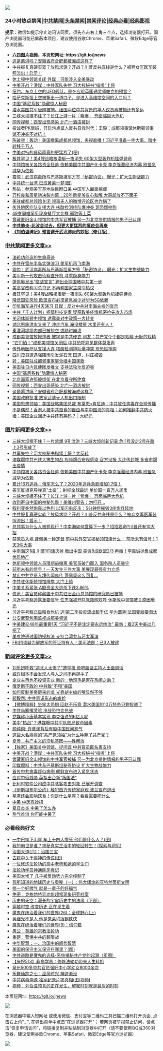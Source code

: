![](https://raw.githubusercontent.com/fqnews/bnews/master/64photo/fqnews-qr.jpg)

<div id="tt">
<h3>24小时热点禁闻|<a href="#%E4%B8%AD%E5%85%B1%E7%A6%81%E9%97%BB%E6%9B%B4%E5%A4%9A%E6%96%87%E7%AB%A0">中共禁闻</a>|<a href="#%E5%9B%BE%E7%89%87%E6%96%B0%E9%97%BB%E6%9B%B4%E5%A4%9A%E6%96%87%E7%AB%A0">头条禁闻</a>|<a href="#%E6%96%B0%E9%97%BB%E8%AF%84%E8%AE%BA%E6%9B%B4%E5%A4%9A%E6%96%87%E7%AB%A0">禁闻评论|<a href="#%E5%BF%85%E7%9C%8B%E7%BB%8F%E5%85%B8%E5%A5%BD%E6%96%87">经典必看|<a href="https://gitlab.com/zh99/dong/-/blob/master/README.md#%E7%9C%9F%E7%9B%B8%E8%A7%86%E9%A2%91">经典影视</a></h3>
<div><b>提示：</b>微信如提示停止访问该网页，须先点击右上角三个点，选择浏览器打开。国产浏览器可能已屏蔽本项目，建议使用谷歌Chrome、苹果Safari、微软Edge等官方浏览器。</div>
<ul>
<li><b><a href="http://d1.bdrive.tk/64.mp4" target="_blank">六四图片视频</a>，本页短网址: https://git.io/jnews</b></li>
<li><a href="/cbnews/20200726/1366360.md">这是蓄洪吗？安徽省府合肥都被淹成这样了</a></li>
<li><a href="/topimagenews/20200725/1366320.md">中共报复真硬实软？放风求饶？开战？川普反共底线是什么？被弃女军医军装照流出！启示！</a></li>
<li><a href="/cnnews/20200726/1366421.md">休士顿中领馆关闭 外媒：可能涉入全美暴动</a></li>
<li><a href="/comments/20200726/1366436.md">中美开战？港媒：中共军队失控 习大校秘书“指挥”上将</a></li>
<li><a href="/comments/20200726/1366354.md">纽约、东京上空的UFO舰队，是在应验英国通灵师帕克的预言？</a></li>
<li><a href="/comments/20200726/1366384.md">哈萨克斯坦上空被撕出一道口子，是进入高维度空间的入口吗？</a></li>
<li><a href="/cbnews/20200726/1366348.md">中国“基尼系数”隐藏惊人秘密</a></li>
<li><a href="/baitai/20200726/1366387.md">潜水美国共军唐娟被捕，纽国两位中共背景的华人议员离被抓还有多远</a></li>
<li><a href="/topimagenews/20200726/1366502.md">三峡大坝撑不住了？长江上游一片「紫爆」 恐面临巨大危机</a></li>
<li><a href="/cbnews/20200726/1366364.md">网传视频：西安出现感染 北门一酒店被封</a></li>
<li><a href="/bannedvideo/20200726/1366474.md">投诚者PK唐娟，开启污点证人反共自救时代；王毅：成都领事馆休斯顿领事馆不冲突不对抗！</a></li>
<li><a href="/bannedvideo/20200726/1366372.md">陈破空：轰动！美国撤离成都总领馆，央视直播！习近平准备一件大事，暗中转移千万人</a></li>
<li><a href="/comments/20200726/1366397.md">中美对抗的暴风雨真的更猛烈了(图)</a></li>
<li><a href="/cbnews/20200726/1366515.md">极其罕见！美4艘战略核潜艇一夜消失 60架大型轰炸机挂弹待命 </a></li>
<li><a href="/topimagenews/20200726/1366505.md">中领馆被关各路资金狂逃 依赖美国中共国产化卡壳 李克强泄经济内幕 欧盟急减华为依赖</a></li>
<li><a href="/cbnews/20200726/1366519.md">震惊！武汉病毒所与巴基斯坦军方签「秘密协议」 曝光：扩大生物战能力</a></li>
<li><a href="/comments/20200726/1366410.md">中共统一台湾 已成黄粱一梦(图)</a></li>
<li><a href="/cnnews/20200726/1366593.md">热贴：参观美军基地后目瞪口呆 中国军人面面相觑</a></li>
<li><a href="/yule/20200726/1366363.md">万梓良和周星驰决裂内幕：20年后星爷有心和解 大哥却放不下面子</a></li>
<li><a href="/comments/20200726/1366418.md">美驻成都总领馆关闭 领事夫人的微博评论区也炸锅了</a></li>
<li><a href="/cbnews/20200726/1366406.md">传外地医疗队支援大连 核酸检测排队爆冲突 现恐慌抢购</a></li>
<li><a href="/yule/20200726/1366422.md">49岁窦唯罕见现身餐厅大变样 孤独等上菜</a></li>
<li><a href="/comments/20200726/1366435.md">曾藏匿旧金山领馆的中共军官被捕 另一为北京提供情报的男子已认罪</a></li>
<li><b><a href="/comments/20200211/1275071.md" target="_blank">中共肺炎-此波会过去，但更大更猛烈的瘟疫会再来</a></b></li>
<li><b><a href="/comments/20200207/1272816.md" target="_blank">《刘伯温碑记》预言避开武汉肺炎的妙招（修订版）</a></b></li>
</ul>
</div>

<div class="catlist">
<h3><a href="/cbnews/" target="_blank">中共禁闻</a><span><a href="/cbnews/" target="_blank" rel="nofollow">更多文章>></a></span></h3>
<ul>
<li><a href="/cbnews/20200726/1366493.md" target="_blank">法轮功创造的生命奇迹</a></li>
<li><a href="/cbnews/20200726/1366520.md" target="_blank">中共在雷州半岛实弹演习 美军机再飞南海</a></li>
<li><a href="/cbnews/20200726/1366519.md" target="_blank">震惊！武汉病毒所与巴基斯坦军方签「秘密协议」 曝光：扩大生物战能力</a></li>
<li><a href="/cbnews/20200726/1366518.md" target="_blank">美军新一代攻击侦察直升机 寻求隐身能力</a></li>
<li><a href="/cbnews/20200726/1366517.md" target="_blank">蓬佩奥发出“临战宣言” 跨出全球围堵中共第一步</a></li>
<li><a href="/cbnews/20200726/1366516.md" target="_blank">美高官改称习总书记 不再称国家主席引热议</a></li>
<li><a href="/cbnews/20200726/1366515.md" target="_blank">极其罕见！美4艘战略核潜艇一夜消失 60架大型轰炸机挂弹待命</a></li>
<li><a href="/cbnews/20200726/1366514.md" target="_blank">降低国安风险 欧盟宣布必须紧急减少对华为5G依赖</a></li>
<li><a href="/cbnews/20200726/1366513.md" target="_blank">印尼海军进行4天演习 日媒：反对中共对南海主权的宣示</a></li>
<li><a href="/cbnews/20200726/1366512.md" target="_blank">中共「千人计划」招募科技专家 疑窃取美疫情机密抢先攻入市场</a></li>
<li><a href="/cbnews/20200726/1366511.md" target="_blank">关闭休斯顿中领馆 透露美对中政策一大转变</a></li>
<li><a href="/cbnews/20200726/1366510.md" target="_blank">湖北恩施洪水又来了 冲走汽车 淹没楼房 水里还有人！</a></li>
<li><a href="/cbnews/20200726/1366509.md" target="_blank">秦淮河堤坝内部已被挖空 或随时崩溃</a></li>
<li><a href="/cbnews/20200726/1366508.md" target="_blank">成都美领馆放鞭炮者 被揭是中共便衣 网友：共产党个个都是戏精 无耻的戏精</a></li>
<li><a href="/cbnews/20200726/1366507.md" target="_blank">“它们怕！”成都美领馆关闭后 中共恐吓异见群体莫发声</a></li>
<li><a href="/cbnews/20200726/1366406.md" target="_blank">传外地医疗队支援大连 核酸检测排队爆冲突 现恐慌抢购</a></li>
<li><a href="/cbnews/20200726/1366405.md" target="_blank">四川茂县遭遇强降雨引发泥石流 国道、村庄被毁</a></li>
<li><a href="/cbnews/20200726/1366401.md" target="_blank">转：美国驻成都领事家庭合唱中国民歌</a></li>
<li><a href="/cbnews/20200726/1366262.md" target="_blank">美国驻日内瓦使团发推文 支持法轮功反迫害</a></li>
<li><a href="/cbnews/20200726/1366348.md" target="_blank">中国“基尼系数”隐藏惊人秘密</a></li>
<li><a href="/cbnews/20200726/1366388.md" target="_blank">北京画家许那被绑架 在北京看守所绝食</a></li>
<li><a href="/cbnews/20200726/1366364.md" target="_blank">网传视频：西安出现感染 北门一酒店被封</a></li>
<li><a href="/cbnews/20200726/1366360.md" target="_blank">这是蓄洪吗？安徽省府合肥都被淹成这样了</a></li>
<li><a href="/cbnews/20200726/1366350.md" target="_blank">美国政府批准 放宽武装无人机出口限制</a></li>
<li><a href="/cbnews/20200725/1366265.md" target="_blank">美国思想领袖：美国战略集团总裁 布莱恩•肯尼迪：中共放任病毒在全球传播不是偶然！香港人被中共蚕食的自由与南中国海的真相；如何推翻中共防火墙；美国企业回迁中共还有筹码？ |  大纪元</a></li>

</ul>
</div>
<div class="catlist">
<h3><a href="/topimagenews/" target="_blank">图片新闻</a><span><a href="/topimagenews/" target="_blank" rel="nofollow">更多文章>></a></span></h3>
<ul>
<li><a href="/topimagenews/20200726/1366657.md" target="_blank">三峡大坝撑不住？一片紫爆 9孔泄洪？三峡大坝创新记录 危!1号没走2号在路上3号形成了</a></li>
<li><a href="/topimagenews/20200726/1366644.md" target="_blank">共军失控？习大校秘书指挥上将？大反转</a></li>
<li><a href="/topimagenews/20200726/1366506.md" target="_blank">澳媒爆中共巴铁大搞生物战 视频爆西安现感染 官方没报 大连传封城 多省市爆出疫情</a></li>
<li><a href="/topimagenews/20200726/1366505.md" target="_blank">中领馆被关各路资金狂逃 依赖美国中共国产化卡壳 李克强泄经济内幕 欧盟急减华为依赖</a></li>
<li><a href="/topimagenews/20200726/1366504.md" target="_blank">累计16万逃兵！俄军怎么了？2020年逃兵急剧增加1.7倍！</a></li>
<li><a href="/topimagenews/20200726/1366503.md" target="_blank">美军反坦克导弹真&#8221;土豪&#8221;：射程全球最远 单价超一百万人民币</a></li>
<li><a href="/topimagenews/20200726/1366502.md" target="_blank">三峡大坝撑不住了？长江上游一片「紫爆」 恐面临巨大危机</a></li>
<li><a href="/topimagenews/20200726/1366501.md" target="_blank">收到寄自中国的神秘包裹！美维州警告：勿打开&#8230;</a></li>
<li><a href="/topimagenews/20200726/1366500.md" target="_blank">叙利亚突然炮轰以色列 以军闪电反击：5分钟后摧毁3座炮兵阵地</a></li>
<li><a href="/topimagenews/20200725/1366320.md" target="_blank">中共报复真硬实软？放风求饶？开战？川普反共底线是什么？被弃女军医军装照流出！启示！</a></li>
<li><a href="/topimagenews/20200725/1366305.md" target="_blank">总领事为​​​什么人被抓现行？中南海如何盘算下一步？招招要命?川普还有10大招</a></li>
<li><a href="/topimagenews/20200725/1366252.md" target="_blank">禁党员入境 蓬佩奥一锤定音 前中共外交官揭秘领馆烧什么！ 前所未有信号！1天3件大事</a></li>
<li><a href="/topimagenews/20200725/1366241.md" target="_blank">中南海这1招 川普1句话灭掉 撤出中国 美资8成欧盟2/3 再撤！李嘉诚抛售成都优质地产</a></li>
<li><a href="/topimagenews/20200725/1366080.md" target="_blank">休斯顿中领馆人员限期前撤离 美官员破门而入 国务院人员驻守</a></li>
<li><a href="/topimagenews/20200725/1366045.md" target="_blank">前所未有的信号！一天发生三件大事 美展现最强有力立场</a></li>
<li><a href="/topimagenews/20200725/1366028.md" target="_blank">禁止中共党员入境传闻疯传 蓬佩奥这么回复&#8230;</a></li>
<li><a href="/topimagenews/20200725/1365910.md" target="_blank">中共驻休斯顿领馆降旗 大门上锁</a></li>
<li><a href="/topimagenews/20200725/1365903.md" target="_blank">中美关系紧张 A股资金大逃杀下跌3.86%</a></li>
<li><a href="/topimagenews/20200725/1365879.md" target="_blank">快讯！美官员称藏匿于中共驻旧金山总领馆的研究员已被捕</a></li>
<li><a href="/topimagenews/20200724/1365853.md" target="_blank">习近平考察透露重要信号 任志强被开除党籍网欢呼 休斯敦中领馆被关原因曝光</a></li>
<li><a href="/topimagenews/20200724/1365801.md" target="_blank">习近平考察凸显粮食危机 逃!第二季投资流出超千亿 华为噩耗!法国变脸要淘汰</a></li>
<li><a href="/topimagenews/20200724/1365769.md" target="_blank">公安武警包围监视成都美领馆</a></li>
<li><a href="/topimagenews/20200724/1365745.md" target="_blank">中美建交48年最重要1天 “习近平不是注定要永远统治” 最新：看2天中美过几招了</a></li>
<li><a href="/topimagenews/20200724/1365434.md" target="_blank">美参院通过国防授权法 支持台湾参与环太军演</a></li>
<li><a href="/topimagenews/20200724/1365420.md" target="_blank">FBI约谈疑为解放军的签证持有人！美司法部：已3人被逮</a></li>

</ul>
</div>
<div class="catlist">
<h3><a href="/comments/" target="_blank">新闻评论</a><span><a href="/comments/" target="_blank" rel="nofollow">更多文章>></a></span></h3>
<ul>
<li><a href="/comments/20200726/1366626.md" target="_blank">刘乐妍呼救“湖北人太惨了”遭举报  帝吧超话主持人出面训话</a></li>
<li><a href="/comments/20200726/1366562.md" target="_blank">或许根本不会发现人与人之间不再握手了</a></li>
<li><a href="/comments/20200726/1366561.md" target="_blank">企业主再也不投资实业 新的一地鸡毛是否在热闹之后？</a></li>
<li><a href="/comments/20200726/1366560.md" target="_blank">俄罗斯不敢的 中共敢“不甩”美国</a></li>
<li><a href="/comments/20200726/1366559.md" target="_blank">如何反制美帝砸来的瓜 光靠胡主编的嘴显然不够</a></li>
<li><a href="/comments/20200726/1366558.md" target="_blank">裴毅然: 中共意识形态的尴尬</a></li>
<li><a href="/comments/20200726/1366557.md" target="_blank">【微博精粹】坐牢太恐惧 回赵不乐意 潜水美国的10万特务只剩投诚了</a></li>
<li><a href="/comments/20200726/1366556.md" target="_blank">中共乌鸦嘴灵验 冷战恐怕变热战</a></li>
<li><a href="/comments/20200726/1366555.md" target="_blank">党媒称小康基本实现 李克强说的6亿人呢</a></li>
<li><a href="/comments/20200726/1366554.md" target="_blank">美中“热战”？港媒曝中共军队败局致命因素</a></li>
<li><a href="/comments/20200726/1366553.md" target="_blank">颜纯鈎: 许章润背后有股中国民间怨气</a></li>
<li><a href="/comments/20200726/1366552.md" target="_blank">这些大名鼎鼎的“共产党领袖”为什么唾弃了共产党？</a></li>
<li><a href="/comments/20200726/1366551.md" target="_blank">夏侯：共产主义的淫乱基因——性解放</a></li>
<li><a href="/comments/20200726/1366437.md" target="_blank">【独家】美国关中领馆、捉间谍 中共官员匿名表支持</a></li>
<li><a href="/comments/20200726/1366436.md" target="_blank">中美开战？港媒：中共军队失控 习大校秘书“指挥”上将</a></li>
<li><a href="/comments/20200726/1366435.md" target="_blank">曾藏匿旧金山领馆的中共军官被捕 另一为北京提供情报的男子已认罪</a></li>
<li><a href="/comments/20200726/1366434.md" target="_blank">印媒爆料：中共与巴基斯坦秘签协议 扩大生物战能力</a></li>
<li><a href="/comments/20200726/1366433.md" target="_blank">首传中共病毒疑似病例 朝鲜宣布进入紧急状态</a></li>
<li><a href="/comments/20200726/1366432.md" target="_blank">应对中俄威胁  英拟出台新“叛国法”</a></li>
<li><a href="/comments/20200726/1366431.md" target="_blank">比利时软件公司成中共骇客攻击对象 已展开调查</a></li>
<li><a href="/comments/20200726/1366430.md" target="_blank">《伊斯坦布尔公约》触犯西方传统家庭观  波兰宣布退出</a></li>
<li><a href="/comments/20200726/1366429.md" target="_blank">星座还会影响饮食！你是什么星座？看看需要吃什么</a></li>
<li><a href="/comments/20200726/1366428.md" target="_blank">中暑 中医有妙招</a></li>
<li><a href="/comments/20200726/1366427.md" target="_blank">夏日炎炎  中暑了怎么办</a></li>
<li><a href="/comments/20200726/1366426.md" target="_blank">热气难消 你可能中暑了</a></li>

</ul>
</div>

<div class="catlist">
<h3>必看经典好文</h3>
<ul>
<li><a href="/cbnews/20200611/1343057.md" target="_blank">一中巴摔下山崖 车上十四人惨死 他们是什么人？(图)</a></li>
<li><a href="/comments/20200715/1359453.md" target="_blank">我的前世是谁？揭秘真实生活中的轮回转生！(探索与洞见)</a></li>
<li><a href="/cbnews/20180312/913459.md" target="_blank">治国大道(六)：治国三宝</a></li>
<li><a href="/ccpdope/20200531/1337409.md" target="_blank">古籍中关于瘟神的传说(图)</a></li>
<li><a href="/cbnews/20200702/1354550.md" target="_blank">一位修炼法轮功的高中老师和她的学生们</a></li>
<li><a href="/health/20170626/780263.md" target="_blank">法轮功学员神通除牙疼记</a></li>
<li><a href="/comments/20200624/1349702.md" target="_blank">美国太惨了 几乎被反动势力完全控制了</a></li>
<li><a href="/tculture/xiulian/20170611/772817.md" target="_blank">我所知道的地球历史与奥秘（一）: 伟大辉煌的亚特兰蒂斯文明</a></li>
<li><a href="/funmedia/20200713/1359909.md" target="_blank">修一个好脾气 就是一辈子的好福气</a></li>
<li><a href="/comments/20200705/783265.md" target="_blank">绝密：克格勃特异功能超常现象研究档案</a></li>
<li><a href="/tculture/20121025/73066.md" target="_blank">历史的天空：漫长的宇宙历史中的法缘（下部）</a></li>
<li><a href="/comments/20200626/1259925.md" target="_blank">穿越时空 改变历史 正在发生着</a></li>
<li><a href="/comments/20181210/1044798.md" target="_blank">魔鬼在统治着我们的世界(26)：全球野心(上)</a></li>
<li><a href="/lifebaike/20190522/1131765.md" target="_blank">黄继光不是人 他是党莱坞版钢铁侠</a></li>
<li><a href="/topimagenews/20180529/949649.md" target="_blank">魔鬼在统治着我们的世界(9)：信仰篇</a></li>
<li><a href="/comments/20200313/1292991.md" target="_blank">愚公：英雄的宗教法轮功</a></li>
<li><a href="/comments/20200717/1362287.md" target="_blank">重磅：警惕中共的超限战</a></li>
<li><a href="/comments/20200605/1340202.md" target="_blank">中华智慧：一、治国中的顺势智慧</a></li>
<li><a href="/lifebaike/20200520/1331379.md" target="_blank">美国的保守主义保守在哪里？(图)</a></li>
<li><a href="/comments/20181209/1044543.md" target="_blank">中共道路是魔鬼的选择-系统揭秘共产党的起源（组图）</a></li>
<li><a href="/cbnews/20200518/1330564.md" target="_blank">【庆祝513】非裔学员：修炼法轮功带来人生转机</a></li>
<li><a href="/comments/20200704/783272.md" target="_blank">泉州500多中共官员强奸中小学幼女8000余次</a></li>
<li><a href="/tculture/20190101/792550.md" target="_blank">乐舞仙踪之七：巫风时兴 神迹渐没</a></li>
<li><a href="/ccpdope/20200412/1311165.md" target="_blank">中共病毒溯源 独家纪录片揭真相(图/视频)</a></li>
<li><a href="/comments/20200628/1351782.md" target="_blank">视频：刘伯温预言的正在发生，解密时刻就是最后的时刻</a></li>

</ul>
</div>

本页短网址: https://git.io/jnews

![](https://raw.githubusercontent.com/fqnews/bnews/master/64photo/fqnews-qr.jpg)

在浏览器中输入短网址 或使用微信、支付宝等二维码工具扫描二维码打开页面, 点击右上角"...", 在弹出菜单中点击“在浏览器打开”； 若网页被举报禁止访问，请点击“恢复申请访问”，将链接复制并粘贴到浏览器中打开（请不要使用QQ或360浏览器，建议使用谷歌Chrome、苹果Safari、微软Edge等官方浏览器）

![](https://raw.githubusercontent.com/fqnews/bnews/master/64photo/wx.jpg)